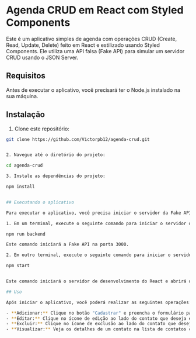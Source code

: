 # Agenda CRUD em React com Styled Components

Este é um aplicativo simples de agenda com operações CRUD (Create, Read, Update, Delete) feito em React e estilizado usando Styled Components. Ele utiliza uma API falsa (Fake API) para simular um servidor CRUD usando o JSON Server.

## Requisitos

Antes de executar o aplicativo, você precisará ter o Node.js instalado na sua máquina.

## Instalação

1. Clone este repositório:

```bash
git clone https://github.com/Victorpb12/agenda-crud.git


2. Navegue até o diretório do projeto:

cd agenda-crud

3. Instale as dependências do projeto:

npm install


## Executando o aplicativo

Para executar o aplicativo, você precisa iniciar o servidor da Fake API e o servidor de desenvolvimento do React.

1. Em um terminal, execute o seguinte comando para iniciar o servidor da Fake API:

npm run backend

Este comando iniciará a Fake API na porta 3000.

2. Em outro terminal, execute o seguinte comando para iniciar o servidor de desenvolvimento do React:

npm start


Este comando iniciará o servidor de desenvolvimento do React e abrirá o aplicativo no seu navegador padrão.

## Uso

Após iniciar o aplicativo, você poderá realizar as seguintes operações:

- **Adicionar:** Clique no botão "Cadastrar" e preencha o formulário para adicionar um novo contato à agenda.
- **Editar:** Clique no ícone de edição ao lado do contato que deseja editar e faça as alterações necessárias no formulário.
- **Excluir:** Clique no ícone de exclusão ao lado do contato que deseja excluir.
- **Visualizar:** Veja os detalhes de um contato na lista de contatos cadastrados.
